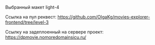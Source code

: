 Выбранный макет light-4

Ссылка на пул реквест: 
https://github.com/OlgaKg/movies-explorer-frontend/tree/level-3

Ссылку на задеплоенный на сервере проект: 
https://dpmovie.nomoredomainsicu.ru/